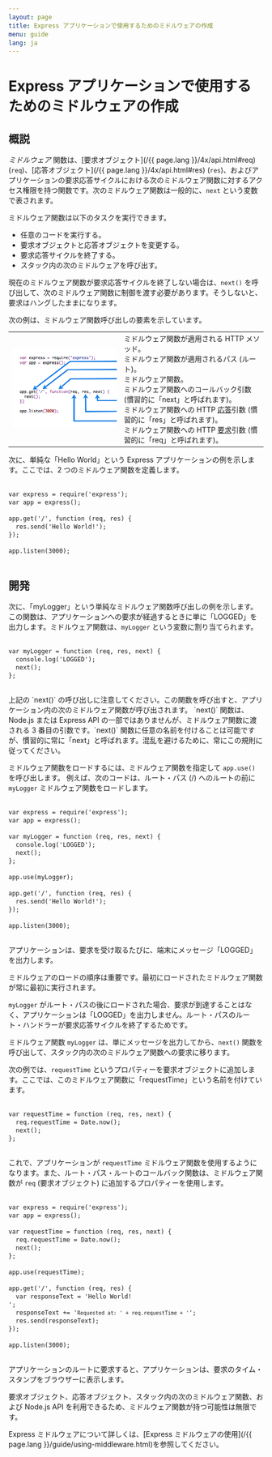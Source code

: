 ```yaml
---
layout: page
title: Express アプリケーションで使用するためのミドルウェアの作成
menu: guide
lang: ja
---
```


# Express アプリケーションで使用するためのミドルウェアの作成

<h2>概説</h2>

*ミドルウェア* 関数は、[要求オブジェクト](/{{ page.lang }}/4x/api.html#req) (`req`)、[応答オブジェクト](/{{ page.lang }}/4x/api.html#res) (`res`)、およびアプリケーションの要求応答サイクルにおける次のミドルウェア関数に対するアクセス権限を持つ関数です。次のミドルウェア関数は一般的に、`next` という変数で表されます。

ミドルウェア関数は以下のタスクを実行できます。

* 任意のコードを実行する。
* 要求オブジェクトと応答オブジェクトを変更する。
* 要求応答サイクルを終了する。
* スタック内の次のミドルウェアを呼び出す。

現在のミドルウェア関数が要求応答サイクルを終了しない場合は、`next()` を呼び出して、次のミドルウェア関数に制御を渡す必要があります。そうしないと、要求はハングしたままになります。

次の例は、ミドルウェア関数呼び出しの要素を示しています。

<table id="mw-fig">
<tr><td id="mw-fig-imgcell">
<img src="/images/express-mw.png" id="mw-fig-img" />
</td>
<td class="mw-fig-callouts">
<div class="callout" id="callout1">ミドルウェア関数が適用される HTTP メソッド。</div>

<div class="callout" id="callout2"> ミドルウェア関数が適用されるパス (ルート)。</div>

<div class="callout" id="callout3">ミドルウェア関数。</div>

<div class="callout" id="callout4">ミドルウェア関数へのコールバック引数 (慣習的に「next」と呼ばれます)。</div>

<div class="callout" id="callout5">ミドルウェア関数への HTTP <a href="../4x/api.html#res">応答</a>引数 (慣習的に「res」と呼ばれます)。</div>

<div class="callout" id="callout6">ミドルウェア関数への HTTP <a href="../4x/api.html#req">要求</a>引数 (慣習的に「req」と呼ばれます)。</div>
</td></tr>
</table>

次に、単純な「Hello World」という Express アプリケーションの例を示します。ここでは、2 つのミドルウェア関数を定義します。

<pre>
<code class="language-javascript" translate="no">
var express = require('express');
var app = express();

app.get('/', function (req, res) {
  res.send('Hello World!');
});

app.listen(3000);
</code>
</pre>

<h2>開発</h2>

次に、「myLogger」という単純なミドルウェア関数呼び出しの例を示します。この関数は、アプリケーションへの要求が経過するときに単に「LOGGED」を出力します。ミドルウェア関数は、`myLogger` という変数に割り当てられます。

<pre>
<code class="language-javascript" translate="no">
var myLogger = function (req, res, next) {
  console.log('LOGGED');
  next();
};
</code>
</pre>

<div class="doc-box doc-notice" markdown="1">
上記の `next()` の呼び出しに注意してください。この関数を呼び出すと、アプリケーション内の次のミドルウェア関数が呼び出されます。
`next()` 関数は、Node.js または Express API の一部ではありませんが、ミドルウェア関数に渡される 3 番目の引数です。`next()` 関数に任意の名前を付けることは可能ですが、慣習的に常に「next」と呼ばれます。混乱を避けるために、常にこの規則に従ってください。
</div>

ミドルウェア関数をロードするには、ミドルウェア関数を指定して `app.use()` を呼び出します。
例えば、次のコードは、ルート・パス (/) へのルートの前に `myLogger` ミドルウェア関数をロードします。

<pre>
<code class="language-javascript" translate="no">
var express = require('express');
var app = express();

var myLogger = function (req, res, next) {
  console.log('LOGGED');
  next();
};

app.use(myLogger);

app.get('/', function (req, res) {
  res.send('Hello World!');
});

app.listen(3000);
</code>
</pre>

アプリケーションは、要求を受け取るたびに、端末にメッセージ「LOGGED」を出力します。

ミドルウェアのロードの順序は重要です。最初にロードされたミドルウェア関数が常に最初に実行されます。

`myLogger` がルート・パスの後にロードされた場合、要求が到達することはなく、アプリケーションは「LOGGED」を出力しません。ルート・パスのルート・ハンドラーが要求応答サイクルを終了するためです。

ミドルウェア関数 `myLogger` は、単にメッセージを出力してから、`next()` 関数を呼び出して、スタック内の次のミドルウェア関数への要求に移ります。

次の例では、`requestTime` というプロパティーを要求オブジェクトに追加します。ここでは、このミドルウェア関数に「requestTime」という名前を付けています。

<pre>
<code class="language-javascript" translate="no">
var requestTime = function (req, res, next) {
  req.requestTime = Date.now();
  next();
};
</code>
</pre>

これで、アプリケーションが `requestTime` ミドルウェア関数を使用するようになります。また、ルート・パス・ルートのコールバック関数は、ミドルウェア関数が `req` (要求オブジェクト) に追加するプロパティーを使用します。

<pre>
<code class="language-javascript" translate="no">
var express = require('express');
var app = express();

var requestTime = function (req, res, next) {
  req.requestTime = Date.now();
  next();
};

app.use(requestTime);

app.get('/', function (req, res) {
  var responseText = 'Hello World!<br>';
  responseText += '<small>Requested at: ' + req.requestTime + '</small>';
  res.send(responseText);
});

app.listen(3000);
</code>
</pre>

アプリケーションのルートに要求すると、アプリケーションは、要求のタイム・スタンプをブラウザーに表示します。

要求オブジェクト、応答オブジェクト、スタック内の次のミドルウェア関数、および Node.js API を利用できるため、ミドルウェア関数が持つ可能性は無限です。

Express ミドルウェアについて詳しくは、[Express ミドルウェアの使用](/{{ page.lang }}/guide/using-middleware.html)を参照してください。
